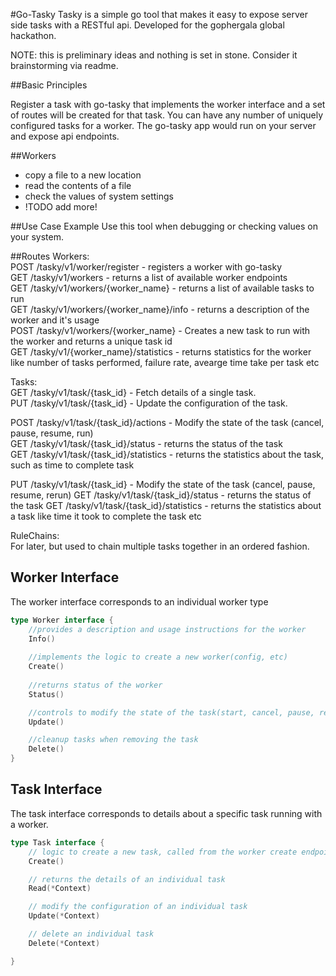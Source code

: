 #Go-Tasky
Tasky is a simple go tool that makes it easy to expose server side tasks with a RESTful api. Developed for the gophergala global hackathon. 

NOTE: this is preliminary ideas and nothing is set in stone. Consider it brainstorming via readme.

##Basic Principles

Register a task with go-tasky that implements the worker interface and a set of routes will be created for that task. You can have any number of uniquely configured tasks for a worker. The go-tasky app would run on your server and expose api endpoints.  

##Workers
- copy a file to a new location  
- read the contents of a file  
- check the values of system settings 
- !TODO add more!  

##Use Case Example
Use this tool when debugging or checking values on your system.

##Routes
Workers:  
POST /tasky/v1/worker/register - registers a worker with go-tasky   
GET /tasky/v1/workers - returns a list of available worker endpoints   
GET /tasky/v1/workers/{worker_name} - returns a list of available tasks to run  
GET /tasky/v1/workers/{worker_name}/info - returns a description of the worker and it's usage   
POST /tasky/v1/workers/{worker_name} - Creates a new task to run with the worker and returns a unique task id  
GET /tasky/v1/{worker_name}/statistics - returns statistics for the worker like number of tasks performed, failure rate, avearge time take per task etc

Tasks:  
GET /tasky/v1/task/{task_id} - Fetch details of a single task.  
PUT /tasky/v1/task/{task_id} - Update the configuration of the task.  

POST /tasky/v1/task/{task_id}/actions - Modify the state of the task (cancel, pause, resume, run)  
GET /tasky/v1/task/{task_id}/status - returns the status of the task  
GET /tasky/v1/task/{task_id}/statistics - returns the statistics about the task, such as time to complete task  


PUT /tasky/v1/task/{task_id} - Modify the state of the task (cancel, pause, resume, rerun)
GET /tasky/v1/task/{task_id}/status - returns the status of the task
GET /tasky/v1/task/{task_id}/statistics - returns the statistics about a task like time it took to complete the task etc

RuleChains:  
For later, but used to chain multiple tasks together in an ordered fashion.  

## Worker Interface
The worker interface corresponds to an individual worker type
```go
type Worker interface {
    //provides a description and usage instructions for the worker
    Info()
    
    //implements the logic to create a new worker(config, etc)
    Create()
    
    //returns status of the worker
    Status()

    //controls to modify the state of the task(start, cancel, pause, resume)
    Update()

    //cleanup tasks when removing the task
    Delete()
}
```


## Task Interface
The task interface corresponds to details about a specific task running with a worker.  
```go
type Task interface {
    // logic to create a new task, called from the worker create endpoint
    Create()

    // returns the details of an individual task 
    Read(*Context)

    // modify the configuration of an individual task
    Update(*Context)

    // delete an individual task
    Delete(*Context)

}

```
